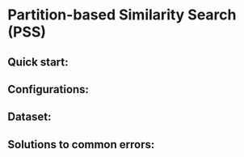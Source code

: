 Partition-based Similarity Search (PSS)
=======================================

Quick start:
------------



Configurations:
---------------


Dataset:
--------


Solutions to common errors:
----------------------------
